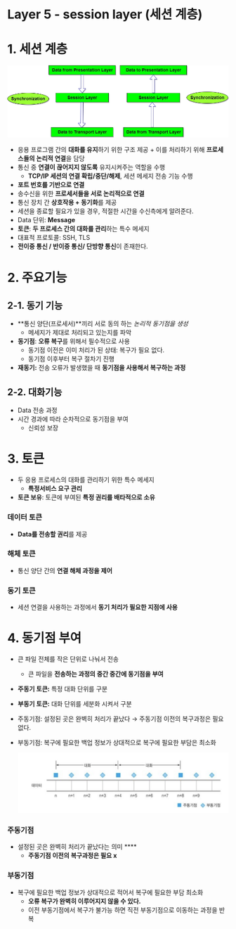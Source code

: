 # Layer 5 - session layer (세션 계층)

# 1. 세션 계층

![Untitled](layer5_img/layer5_1.png)

- 응용 프로그램 간의 **대화를 유지**하기 위한 구조 제공 + 이를 처리하기 위해 **프로세스들의 논리적 연결**을 담당
- 통신 중 **연결이 끊어지지 않도록** 유지시켜주는 역할을 수행
    - **TCP/IP 세션의 연결 확립/중단/해제**, 세션 메세지 전송 기능 수행
- **포트 번호를 기반으로 연결**
- 송수신을 위한 **프로세서들을 서로 논리적으로 연결**
- 통신 장치 간 **상호작용 + 동기화**를 제공
- 세션을 종료할 필요가 있을 경우, 적절한 시간을 수신측에게 알려준다.
- Data 단위: **Message**
- **토큰**: **두 프로세스 간의 대화를 관리**하는 특수 메세지
- 대표적 프로토콜: SSH, TLS
- **전이중 통신 / 반이중 통신/ 단방향 통신**이 존재한다.

# 2. 주요기능

## 2-1. 동기 기능

- **통신 양단(프로세서)**끼리 서로 동의 하는 *논리적 동기점을 생성*
    - 메세지가 제대로 처리되고 있는지를 파악
- **동기점**: **오류 복구**를 위해서 필수적으로 사용
    - 동기점 이전은 이미 처리가 된 상태: 복구가 필요 없다.
    - 동기점 이후부터 복구 절차기 진행
- **재동기:** 전송 오류가 발생했을 때 **동기점을 사용해서 복구하는 과정**

## 2-2. 대화기능

- Data 전송 과정
- 시간 경과에 따라 순차적으로 동기점을 부여
    - 신뢰성 보장

# 3. 토큰

- 두 응용 프로세스의 대화를 관리하기 위한 특수 메세지
    - **특정서비스 요구 관리**
- **토큰 보유**: 토큰에 부여된 **특정 권리를 배타적으로 소유**

### 데이터 토큰

- **Data를 전송할 권리**를 제공

### 해체 토큰

- 통신 양단 간의 **연결 해체 과정을 제어**

### 동기 토큰

- 세션 연결을 사용하는 과정에서 **동기 처리가 필요한 지점에 사용**

# 4. 동기점 부여

- 큰 파일 전체를 작은 단위로 나눠서 전송
    - 큰 파일을 **전송하는 과정의 중간 중간에 동기점을 부여**
- **주동기 토큰:** 특정 대화 단위를 구분
- **부동기 토큰:** 대화 단위를 세분화 시켜서 구분
- 주동기점: 설정된 곳은 완벽히 처리가 끝났다 → 주동기점 이전의 복구과정은 필요 없다.
- 부동기점: 복구에 필요한 백업 정보가 상대적으로 복구에 필요한 부담은 최소화
    
    ![스크린샷 2024-01-20 오전 9.42.41.png](layer5_img/layer5_2.png)
    

### 주동기점

- 설정된 곳은 완벽히 처리가 끝났다는 의미 ****
    - **주동기점 이전의 복구과정은 필요 x**

### 부동기점

- 복구에 필요한 백업 정보가 상대적으로 적어서 복구에 필요한 부담 최소화
    - **오류 복구가 완벽히 이루어지지 않을 수 있다.**
    - 이전 부동기점에서 복구가 불가능 하면 직전 부동기점으로 이동하는 과정을 반복